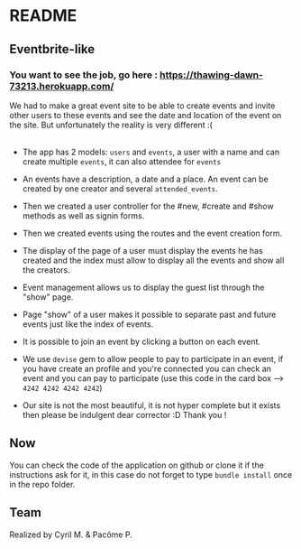 # README

## Eventbrite-like

### You want to see the job, go here : https://thawing-dawn-73213.herokuapp.com/

We had to make a great event site to be able to create events and invite other users to these events and see the date and location of the event on the site. But unfortunately the reality is very different :( <br/><br/>

* The app has 2 models: ```users``` and ``events``, a user with a name and can create multiple ```events```, it can also attendee for ```events``` <br/>

* An events have a description, a date and a place. An event can be created by one creator and several ```attended_events```. <br/>

* Then we created a user controller for the #new, #create and #show methods as well as signin forms. <br/>

* Then we created events using the routes and the event creation form. <br/>

* The display of the page of a user must display the events he has created and the index must allow to display all the events and show all the creators. <br/>

* Event management allows us to display the guest list through the "show" page. <br/>

* Page "show" of a user makes it possible to separate past and future events just like the index of events. <br/>

* It is possible to join an event by clicking a button on each event. <br/>

* We use ```devise``` gem to allow people to pay to participate in an event, if you have create an profile and you're connected you can check an event and you can pay to participate (use this code in the card box --> ```4242 4242 4242 4242```) </br>

* Our site is not the most beautiful, it is not hyper complete but it exists then please be indulgent dear corrector :D Thank you ! <br/>


## Now 

You can check the code of the application on github or clone it if the instructions ask for it, in this case do not forget to type ```bundle install``` once in the repo folder.

## Team 

Realized by Cyril M. & Pacôme P.
